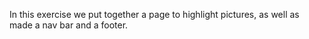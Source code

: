 In this exercise we put together a page to highlight pictures, as well as made a nav bar and a footer.
